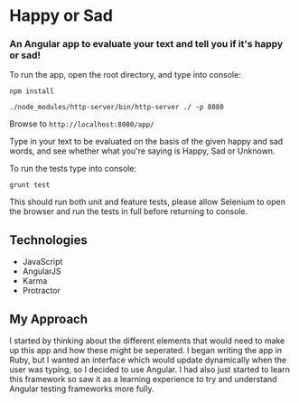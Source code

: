 # Happy or Sad

### An Angular app to evaluate your text and tell you if it's happy or sad!

To run the app, open the root directory, and type into console: 

`npm install`

`./node_modules/http-server/bin/http-server ./ -p 8080`

Browse to `http://localhost:8080/app/`

Type in your text to be evaluated on the basis of the given happy and sad words, and see whether what you're saying is Happy, Sad or Unknown.


To run the tests type into console:

`grunt test`

This should run both unit and feature tests, please allow Selenium to open the browser and run the tests in full before returning to console. 

Technologies
------------
* JavaScript
* AngularJS
* Karma
* Protractor

My Approach
-----------

I started by thinking about the different elements that would need to make up this app and how these might be seperated. I began writing the app in Ruby, but I wanted an interface which would update dynamically when the user was typing, so I decided to use Angular. I had also just started to learn this framework so saw it as a learning experience to try and understand Angular testing frameworks more fully.





